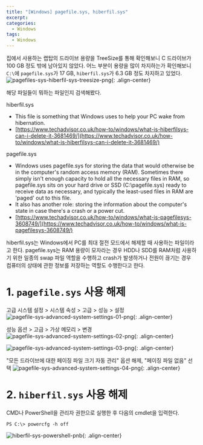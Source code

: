 ```yaml
---
title: "[Windows] pagefile.sys, hiberfil.sys"
excerpt: 
categories:
  - Windows
tags:
  - Windows
---
```

집에서 사용하는 랩탑의 드라이브 용량을 TreeSize를 통해 확인해보니 C 드라이브가 100 GB 정도 밖에 남아있지 않았다. 어느 부분이 용량을 많이 차지하는가 확인해보니 `C:\`에 `pagefile.sys`가 17 GB, `hiberfil.sys`가 6.3 GB 정도 차지하고 있었다.
![pagefiles-sys-hiberfil-sys-treesize-png](/assets/images/2021-03-13-Windows-pagefiles.sys-hiberfil.sys-사용-안함-설정-및-삭제/pagefiles_sys_hiberfil_sys_treesize.png){: .align-center}

해당 파일들이 뭐하는 파일인지 검색해봤다.

hiberfil.sys

- This file is something that Windows uses to help your PC wake from hibernation.
- [https://www.techadvisor.co.uk/how-to/windows/what-is-hiberfilsys-can-i-delete-it-3681469/](https://www.techadvisor.co.uk/how-to/windows/what-is-hiberfilsys-can-i-delete-it-3681469/)

pagefile.sys

- Windows uses pagefile.sys for storing the data that would otherwise be in the computer's random access memory (RAM). Sometimes there simply isn't enough capacity to hold all the necessary files in RAM, so pagefile.sys sits on your hard drive or SSD (C:\pagefile.sys) ready to receive data as necessary, and typically the least-used files in RAM are 'paged' out to this file.
- It also has another role: storing the information about the computer's state in case there's a crash or a power cut.
- [https://www.techadvisor.co.uk/how-to/windows/what-is-pagefilesys-3608749/](https://www.techadvisor.co.uk/how-to/windows/what-is-pagefilesys-3608749/)

hiberfil.sys는 Windows에서 PC를 최대 절전 모드에서 해제할 때 사용하는 파일이라고 한다. pagefile.sys는 RAM 용량이 모자라는 경우 HDD나 SDD를 RAM처럼 사용하기 위한 일종의 swap 파일 역할을 수행하고 crash가 발생하거나 전원이 끊기는 경우 컴퓨터의 상태에 관한 정보를 저장하는 역할도 수행한다고 한다.

# 1. `pagefile.sys` 사용 해제

고급 시스템 설정 > 시스템 속성 > 고급 > 성능 > 설정
![pagefile-sys-advanced-system-settings-01-png](/assets/images/2021-03-13-Windows-pagefiles.sys-hiberfil.sys-사용-안함-설정-및-삭제/pagefile_sys_advanced_system_settings_01.png){: .align-center}

성능 옵션 > 고급 > 가상 메모리 > 변경
![pagefile-sys-advanced-system-settings-02-png](/assets/images/2021-03-13-Windows-pagefiles.sys-hiberfil.sys-사용-안함-설정-및-삭제/pagefile_sys_advanced_system_settings_02.png){: .align-center}

![pagefile-sys-advanced-system-settings-03-png](/assets/images/2021-03-13-Windows-pagefiles.sys-hiberfil.sys-사용-안함-설정-및-삭제/pagefile_sys_advanced_system_settings_03.png){: .align-center}

"모든 드라이브에 대한 페이징 파일 크기 자동 관리" 옵션 해제, "페이징 파일 없음" 선택
![pagefile-sys-advanced-system-settings-04-png](/assets/images/2021-03-13-Windows-pagefiles.sys-hiberfil.sys-사용-안함-설정-및-삭제/pagefile_sys_advanced_system_settings_04.png){: .align-center}

# 2. `hiberfil.sys` 사용 해제

CMD나 PowerShell을 관리자 권한으로 실행한 후 다음의 cmdlet을 입력한다.

```pwsh
PS C:\> powercfg -h off
```

![hiberfil-sys-powershell-pnb](/assets/images/2021-03-13-Windows-pagefiles.sys-hiberfil.sys-사용-안함-설정-및-삭제/hiberfil_sys_powershell.png){: .align-center}